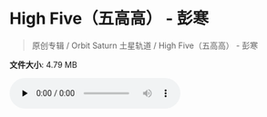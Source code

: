# High Five（五高高） - 彭寒

> 原创专辑 / Orbit Saturn 土星轨道 / High Five（五高高） - 彭寒

**文件大小**: 4.79 MB

<audio preload="none" controls><source src="https://file.hsyhx.top/video/原创专辑/Orbit Saturn 土星轨道/High Five（五高高） - 彭寒.flac" type="audio/mpeg">🤔 您的浏览器不支持此音频格式</audio>